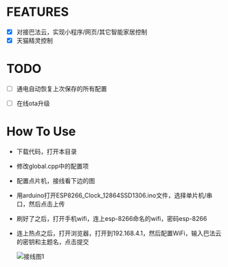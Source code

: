# FEATURES

- [x] 对接巴法云，实现小程序/网页/其它智能家居控制
- [x] 天猫精灵控制

# TODO

- [ ] 通电自动恢复上次保存的所有配置

- [ ] 在线ota升级

# How To Use

- 下载代码，打开本目录

- 修改global.cpp中的配置项

- 配置点片机，接线看下边的图

- 用arduino打开ESP8266_Clock_12864SSD1306.ino文件，选择单片机/串口，然后点击上传

- 刷好了之后，打开手机wifi，连上esp-8266命名的wifi，密码esp-8266

- 连上热点之后，打开浏览器，打开到192.168.4.1，然后配置WiFi，输入巴法云的密钥和主题名，点击提交
  
  ![接线图1](./extension/红外发射，显示屏，接线图.jpg)
